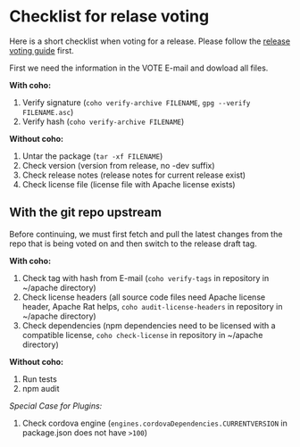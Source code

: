 # Checklist for relase voting

Here is a short checklist when voting for a release. Please follow the [release voting guide](./release-voting.md) first.

First we need the information in the VOTE E-mail and dowload all files.

**With coho:**

1. Verify signature (`coho verify-archive FILENAME`, `gpg --verify FILENAME.asc`)
1. Verify hash (`coho verify-archive FILENAME`)

**Without coho:**

1. Untar the package (`tar -xf FILENAME`)
  1. Check version (version from release, no -dev suffix)
  1. Check release notes (release notes for current release exist)
  1. Check license file (license file with Apache license exists)

## With the git repo upstream

Before continuing, we must first fetch and pull the latest changes from the repo that is being voted on and then switch to the release draft tag.

**With coho:**

1. Check tag with hash from E-mail (`coho verify-tags` in repository in ~/apache directory)
1. Check license headers (all source code files need Apache license header, Apache Rat helps, `coho audit-license-headers` in repository in ~/apache directory)
1. Check dependencies (npm dependencies need to be licensed with a compatible license, `coho check-license` in repository in ~/apache directory)

**Without coho:**

1. Run tests
1. npm audit

*Special Case for Plugins:*

1. Check cordova engine (`engines.cordovaDependencies.CURRENTVERSION` in package.json does not have `>100`)